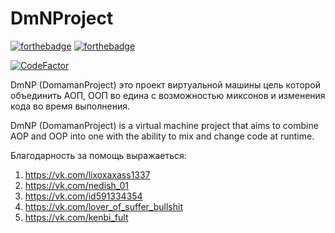 # DmNProject
[![forthebadge](https://forthebadge.com/images/badges/open-source.svg)](https://forthebadge.com)
[![forthebadge](https://forthebadge.com/images/badges/0-percent-optimized.svg)](https://forthebadge.com)

[![CodeFactor](https://www.codefactor.io/repository/github/domaman202/dmnproject/badge)](https://www.codefactor.io/repository/github/domaman202/dmnproject)

DmNP (DomamanProject) это проект виртуальной машины цель которой объединить АОП, ООП во едина с возможностью миксонов и изменения кода во время выполнения.

DmNP (DomamanProject) is a virtual machine project that aims to combine AOP and OOP into one with the ability to mix and change code at runtime.


Благодарность за помощь выражаеться:
1. https://vk.com/lixoxaxass1337
2. https://vk.com/nedish_01
3. https://vk.com/id591334354
4. https://vk.com/lover_of_suffer_bullshit
5. https://vk.com/kenbi_fult
